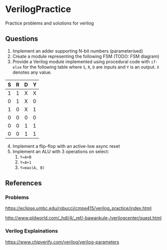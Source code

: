 # VerilogPractice
Practice problems and solutions for verilog

## Questions

1. Implement an adder supporting N-bit numbers (parameterised)
2. Create a module representing the following FSM (TODO: FSM diagram)
3. Provide a Verilog module implemented using procedural code with `if-else` for the following table where `S`, `R`, `D` are inputs and `Y` is an output. `X` denotes any value.

| **S** | **R** | **D** | **Y** |
|-------|:-----:|:-----:|-------|
| 1     | 1     | X     | X     |
| 0     | 1     | X     | 0     |
| 1     | 0     | X     | 1     |
| 0     | 0     | 0     | 0     |
| 0     | 0     | 1     | 1     |
| 0     | 0     | 1     | 1     |
4. Implement a flip-flop with an active-low async reset
5. Implement an ALU with 3 operations on select:
	1. `Y=A+B`
	2. `Y=A+1`
	3. `Y=max(A, B)`


## References

### Problems

<https://eclipse.umbc.edu/robucci/cmpe415/verilog_practice/index.html>

<http://www.pldworld.com/_hdl/4/_ref/-bawankule-/verilogcenter/quest.html>

### Verilog Explainations

<https://www.chipverify.com/verilog/verilog-parameters>
